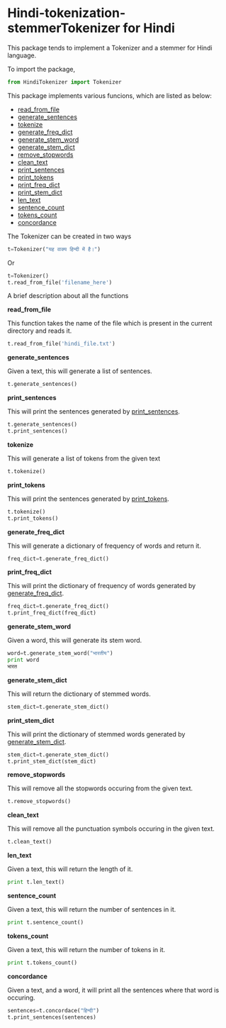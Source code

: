 # Hindi-tokenization-stemmerTokenizer for Hindi

This package tends to implement a Tokenizer and a stemmer for Hindi language.

To import the package,
```python
from HindiTokenizer import Tokenizer
```

This package implements various funcions, which are listed as below:

* [read_from_file](#readfromfile)
* [generate_sentences](#gensen)
* [tokenize](#tokenize)
* [generate_freq_dict](#genfreq)
* [generate_stem_word](#genstem)
* [generate_stem_dict](#genstemdict)
* [remove_stopwords](#remstop)
* [clean_text](#cleantext)
* [print_sentences](#printsen)
* [print_tokens](#printokens)
* [print_freq_dict](#printfreqdict)
* [print_stem_dict](#printstemdict)
* [len_text](#lentext)
* [sentence_count](#sentcount)
* [tokens_count](#tokencount)
* [concordance](#concordance)

The Tokenizer can be created in two ways
```python
t=Tokenizer("यह वाक्य हिन्दी में है।")
```
Or
```python
t=Tokenizer()
t.read_from_file('filename_here')
```

A brief description about all the functions

<a name="readfromfile">**read_from_file**</a>

This function takes the name of the file which is present in the current directory and reads it.

```python
t.read_from_file('hindi_file.txt')
```

<a name="gensen">**generate_sentences**</a>

Given a text, this will generate a list of sentences.

```python
t.generate_sentences()
```
<a name="printsen">**print_sentences**</a>

This will print the sentences generated by [print_sentences](#printsen).

```python
t.generate_sentences()
t.print_sentences()
```

<a name="tokenize">**tokenize**</a>

This will generate a list of tokens from the given text

```python
t.tokenize()
```

<a name="printokens">**print_tokens**</a>

This will print the sentences generated by [print_tokens](#printokens).

```python
t.tokenize()
t.print_tokens()
```

<a name="genfreq">**generate_freq_dict**</a>

This will generate a dictionary of frequency of words and return it.

```python
freq_dict=t.generate_freq_dict()
```
<a name="printfreqdict">**print_freq_dict**</a>

This will print the dictionary of frequency of words generated by [generate_freq_dict](#genfreq).

```python
freq_dict=t.generate_freq_dict()
t.print_freq_dict(freq_dict)
```
<a name="genstem">**generate_stem_word**</a>

Given a word, this will generate its stem word.


```python
word=t.generate_stem_word("भारतीय")
print word
भारत
```
<a name="genstemdict">**generate_stem_dict**</a>

This will return the dictionary of stemmed words.

```python
stem_dict=t.generate_stem_dict()
```

<a name="printstemdict">**print_stem_dict**</a>

This will print the dictionary of stemmed words generated by [generate_stem_dict](#genstemdict).

```python
stem_dict=t.generate_stem_dict()
t.print_stem_dict(stem_dict)
```

<a name="remstop">**remove_stopwords**</a>

This will remove all the stopwords occuring from the given text.

```python
t.remove_stopwords()
```

<a name="cleantext">**clean_text**</a>

This will remove all the punctuation symbols occuring in the given text.

```python
t.clean_text()
```

<a name="lentext">**len_text**</a>

Given a text, this will return the length of it.

```python
print t.len_text()
```
<a name="sentcount">**sentence_count**</a>

Given a text, this will return the number of sentences in it.

```python
print t.sentence_count()
```
<a name="tokencount">**tokens_count**</a>

Given a text, this will return the number of tokens in it.

```python
print t.tokens_count()
```
<a name="concordance">**concordance**</a>

Given a text, and a word, it will print all the sentences where that word is occuring.

```python
sentences=t.concordace("हिन्दी")
t.print_sentences(sentences)
```

